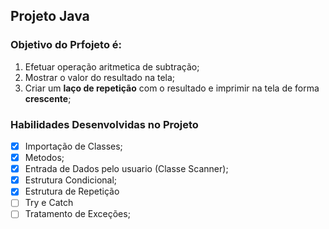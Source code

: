 ## Projeto Java

### Objetivo do Prfojeto é:
1. Efetuar operação aritmetica de subtração;
2. Mostrar o valor do resultado na tela;
3. Criar um **laço de repetição** com o resultado e imprimir na tela de forma **crescente**;

### Habilidades Desenvolvidas no Projeto

- [x] Importação de Classes;
- [x] Metodos;
- [x] Entrada de Dados pelo usuario (Classe Scanner);
- [x] Estrutura Condicional;
- [x] Estrutura de Repetição
- [ ] Try e Catch
- [ ] Tratamento de Exceções;
